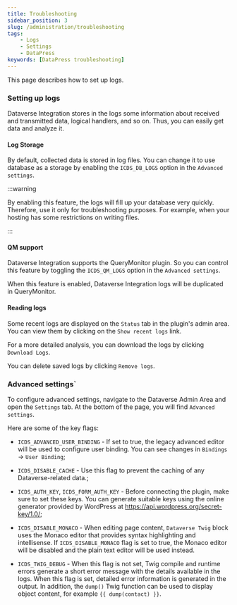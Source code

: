 ```yaml
---
title: Troubleshooting
sidebar_position: 3
slug: /administration/troubleshooting
tags:
    - Logs
    - Settings
    - DataPress
keywords: [DataPress troubleshooting]
---
```


<p class="lead">This page describes how to set up logs.</p>

### Setting up logs
Dataverse Integration stores in the logs some information about received and transmitted data, logical handlers, and so on. Thus, you can easily get data and analyze it.

#### Log Storage
By default, collected data is stored in log files. You can change it to use database as a storage by enabling the `ICDS_DB_LOGS` option in the `Advanced settings`.

:::warning

 By enabling this feature, the logs will fill up your database very quickly. Therefore, use it only for troubleshooting purposes. For example, when your hosting has some restrictions on writing files.

:::

#### QM support
Dataverse Integration supports the QueryMonitor plugin. So you can control this feature by toggling the `ICDS_QM_LOGS` option in the `Advanced settings`.

When this feature is enabled, Dataverse Integration logs will be duplicated in QueryMonitor.
#### Reading logs
Some recent logs are displayed on the `Status` tab in the plugin's admin area. You can view them by clicking on the `Show recent logs` link.

For a more detailed analysis, you can download the logs by clicking `Download Logs`.

You can delete saved logs by clicking `Remove logs`.

### Advanced settings`
To configure advanced settings, navigate to the Dataverse Admin Area and open the `Settings` tab. At the bottom of the page, you will find `Advanced settings`.

Here are some of the key flags:

- `ICDS_ADVANCED_USER_BINDING` - If set to true, the legacy advanced editor will be used to configure user binding. You can see changes in `Bindings` -> `User Binding`;

- `ICDS_DISABLE_CACHE` - Use this flag to prevent the caching of any Dataverse-related data.;

- `ICDS_AUTH_KEY`, `ICDS_FORM_AUTH_KEY` - Before connecting the plugin, make sure to set these keys. You can generate suitable keys using the online generator provided by WordPress at https://api.wordpress.org/secret-key/1.0/;

- `ICDS_DISABLE_MONACO` - When editing page content, `Dataverse Twig` block uses the Monaco editor that provides syntax highlighting and intellisense. If `ICDS_DISABLE_MONACO` flag is set to true, the Monaco editor will be disabled and the plain text editor will be used instead. 

- `ICDS_TWIG_DEBUG` - When this flag is not set, Twig compile and runtime errors generate a short error message with the details available in the logs. When this flag is set, detailed error information is generated in the output. In addition, the `dump()` Twig function can be used to display object content, for example `{{ dump(contact) }}`. 
